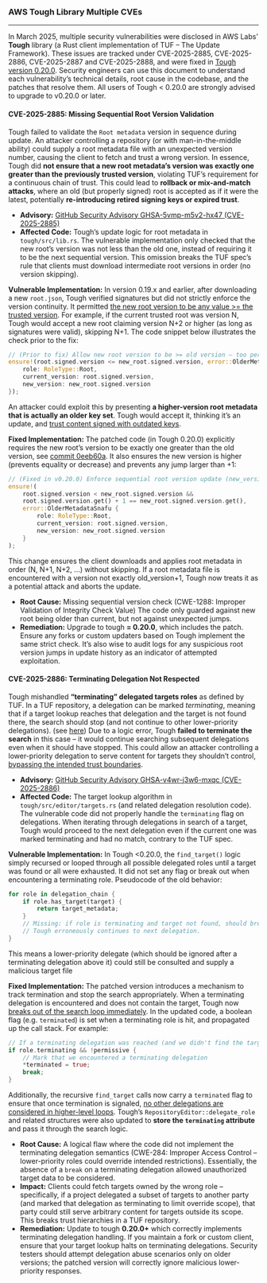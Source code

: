 ### <b>AWS Tough Library Multiple CVEs</b>
- - - - - - - - - - - - - - - - - - - - - - - - - - - - - - - - - - - - - - - - - - -
In March 2025, multiple security vulnerabilities were disclosed in AWS Labs’ <b>Tough</b> library (a Rust client implementation of TUF – The Update Framework). These issues are tracked under CVE-2025-2885, CVE-2025-2886, CVE-2025-2887 and CVE-2025-2888, and were fixed in [Tough version 0.20.0](https://aws.amazon.com/security/security-bulletins/AWS-2025-007/#:~:text=AWS%C2%A0is%20aware%20of%20the%20following,to%20incorporate%20the%20new%20fixes). Security engineers can use this document to understand each vulnerability’s technical details, root cause in the codebase, and the patches that resolve them. All users of Tough < 0.20.0 are strongly advised to upgrade to v0.20.0 or later​.

#### CVE-2025-2885: Missing Sequential Root Version Validation
Tough failed to validate the `Root metadata` version in sequence during update. An attacker controlling a repository (or with man-in-the-middle ability) could supply a root metadata file with an unexpected version number, causing the client to fetch and trust a wrong version​. In essence, Tough did <b>not ensure that a new root metadata’s version was exactly one greater than the previously trusted version</b>, violating TUF’s requirement for a continuous chain of trust. This could lead to <b>rollback or mix-and-match attacks</b>, where an old (but properly signed) root is accepted as if it were the latest, potentially <b>re-introducing retired signing keys or expired trust</b>.

- <b>Advisory:</b> [GitHub Security Advisory GHSA-5vmp-m5v2-hx47 (CVE-2025-2885)](https://github.com/advisories/GHSA-5vmp-m5v2-hx47)
- <b>Affected Code:</b> Tough’s update logic for root metadata in `tough/src/lib.rs`. The vulnerable implementation only checked that the new root’s version was not less than the old one, instead of requiring it to be the next sequential version​. This omission breaks the TUF spec’s rule that clients must download intermediate root versions in order (no version skipping).

<b>Vulnerable Implementation:</b> In version 0.19.x and earlier, after downloading a new `root.json`, Tough verified signatures but did not strictly enforce the version continuity. It permitted [the new root version to be any value >= the trusted version](https://github.com/awslabs/tough/commit/0eeb60aefe27f00b65730634b788a1aafb8bf3c6). For example, if the current trusted root was version N, Tough would accept a new root claiming version N+2 or higher (as long as signatures were valid), skipping N+1. The code snippet below illustrates the check prior to the fix:

```rust
// (Prior to fix) Allow new root version to be >= old version – too permissive
ensure!(root.signed.version <= new_root.signed.version, error::OlderMetadataSnafu { 
    role: RoleType::Root, 
    current_version: root.signed.version, 
    new_version: new_root.signed.version 
});
```

An attacker could exploit this by presenting <b>a higher-version root metadata that is actually an older key set</b>. Tough would accept it, thinking it’s an update, and [trust content signed with outdated keys](https://github.com/advisories/GHSA-5vmp-m5v2-hx47#:~:text=The%20tough%20client%20will%20trust,with%20a%20previous%20root%20role).

<b>Fixed Implementation:</b> The patched code (in Tough 0.20.0) explicitly requires the new root’s version to be exactly one greater than the old version, see [commit 0eeb60a](https://github.com/awslabs/tough/commit/0eeb60aefe27f00b65730634b788a1aafb8bf3c6). It also ensures the new version is higher (prevents equality or decrease) and prevents any jump larger than +1:

```rust
// (Fixed in v0.20.0) Enforce sequential root version update (new_version == old_version + 1)
ensure!(
    root.signed.version < new_root.signed.version && 
    root.signed.version.get() + 1 == new_root.signed.version.get(),
    error::OlderMetadataSnafu { 
        role: RoleType::Root, 
        current_version: root.signed.version, 
        new_version: new_root.signed.version 
    }
);
```

This change ensures the client downloads and applies root metadata in order (N, N+1, N+2, ...) without skipping. If a root metadata file is encountered with a version not exactly old_version+1, Tough now treats it as a potential attack and aborts the update.
- <b>Root Cause:</b> Missing sequential version check (CWE-1288: Improper Validation of Integrity Check Value) The code only guarded against new root being older than current, but not against unexpected jumps.
- <b>Remediation:</b> Upgrade to tough <b>= 0.20.0</b>, which includes the patch. Ensure any forks or custom updaters based on Tough implement the same strict check. It’s also wise to audit logs for any suspicious root version jumps in update history as an indicator of attempted exploitation.

#### CVE-2025-2886: Terminating Delegation Not Respected
Tough mishandled <b>“terminating” delegated targets roles</b> as defined by TUF. In a TUF repository, a delegation can be marked <i>terminating</i>, meaning that if a target lookup reaches that delegation and the target is not found there, the search should stop (and not continue to other lower-priority delegations)​. (see [here](https://github.com/advisories/GHSA-v4wr-j3w6-mxqc#:~:text=Terminating%20delegations%20and%20delegation%20priority,that%20should%20have%20been%20ignored)) Due to a logic error, Tough <b>failed to terminate the search</b> in this case – it would continue searching subsequent delegations even when it should have stopped. This could allow an attacker controlling a lower-priority delegation to serve content for targets they shouldn’t control, [bypassing the intended trust boundaries](https://github.com/advisories/GHSA-v4wr-j3w6-mxqc#:~:text=When%20interacting%20with%20TUF%20repositories,owned%20by%20the%20delegating%20identity).​

- <b>Advisory:</b> [GitHub Security Advisory GHSA-v4wr-j3w6-mxqc (CVE-2025-2886)​](https://github.com/advisories/GHSA-v4wr-j3w6-mxqc)
- <b>Affected Code:</b> The target lookup algorithm in `tough/src/editor/targets.rs` (and related delegation resolution code). The vulnerable code did not properly handle the `terminating` flag on delegations. When iterating through delegations in search of a target, Tough would proceed to the next delegation even if the current one was marked terminating and had no match, contrary to the TUF spec.

<b>Vulnerable Implementation:</b> In Tough <0.20.0, the `find_target()` logic simply recursed or looped through all possible delegated roles until a target was found or all were exhausted. It did not set any flag or break out when encountering a terminating role. Pseudocode of the old behavior:

```rust
for role in delegation_chain {
    if role.has_target(target) {
        return target_metadata;
    }
    // Missing: if role is terminating and target not found, should break.
    // Tough erroneously continues to next delegation.
}
```

This means a lower-priority delegate (which should be ignored after a terminating delegation above it) could still be consulted and supply a malicious target file​

<b>Fixed Implementation:</b> The patched version introduces a mechanism to track termination and stop the search appropriately. When a terminating delegation is encountered and does not contain the target, Tough now [breaks out of the search loop immediately](https://github.com/awslabs/tough/commit/598111f88105a707ee68b0fa06c52da7176ea96a#:~:text=%2F%2F%20we%20encountered%20a%20terminating,so%20we%20stop%20iterating%20immediately). In the updated code, a boolean flag (e.g. `terminated`) is set when a terminating role is hit, and propagated up the call stack. For example:

```rust
// If a terminating delegation was reached (and we didn't find the target there), stop searching further
if role.terminating && !permissive {
    // Mark that we encountered a terminating delegation
    *terminated = true;
    break;
}
```

Additionally, the recursive `find_target` calls now carry a `terminated` flag to ensure that once termination is signaled, [no other delegations are considered in higher-level loops​](https://github.com/awslabs/tough/commit/598111f88105a707ee68b0fa06c52da7176ea96a). Tough’s `RepositoryEditor::delegate_role` and related structures were also updated to <b>store the `terminating` attribute</b> and pass it through the search logic.
- <b>Root Cause:</b> A logical flaw where the code did not implement the terminating delegation semantics (CWE-284: Improper Access Control – lower-priority roles could override intended restrictions)​. Essentially, the absence of a `break` on a terminating delegation allowed unauthorized target data to be considered.
- <b>Impact:</b> Clients could fetch targets owned by the wrong role – specifically, if a project delegated a subset of targets to another party (and marked that delegation as terminating to limit override scope), that party could still serve arbitrary content for targets outside its scope. This breaks trust hierarchies in a TUF repository.
- <b>Remediation:</b> Update to tough <b>0.20.0+</b> which correctly implements terminating delegation handling. If you maintain a fork or custom client, ensure that your target lookup halts on terminating delegations. Security testers should attempt delegation abuse scenarios only on older versions; the patched version will correctly ignore malicious lower-priority responses.
